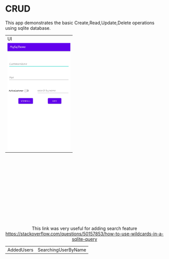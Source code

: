 # CRUD
This app demonstrates the basic Create,Read,Update,Delete operations using sqlite database.

<div align="center">
<table>
  <tr>
    <td>UI</td>
    
    
  </tr>
  <tr>
    <td><img src="images/App (2).jpg" width=200 ></td>
    
  </tr>
 </table>
  
  </div>
<br/><br/>
<br/><br/>
<br/><br/>

<div align="center">
<table>
  <tr>
    <td>AddedUsers</td>
     <td>SearchingUserByName</td>
    
  </tr>
  </div>
<br/><br/>
<br/><br/>
<br/><br/>




This link was very useful for adding search feature https://stackoverflow.com/questions/50157853/how-to-use-wildcards-in-a-sqlite-query
